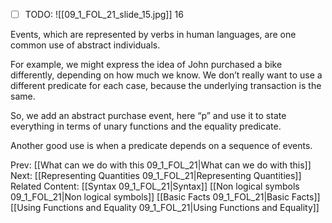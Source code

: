 ﻿- [ ] TODO:
![[09_1_FOL_21_slide_15.jpg]]
16

Events, which are represented by verbs in human languages, are one common use of abstract individuals.

For example, we might express the idea of John purchased a bike differently, depending on how much we know. We don’t really want to use a different predicate for each case, because the underlying transaction is the same. 

So, we add an abstract purchase event, here “p” and use it to state everything in terms of unary functions and the equality predicate.

Another good use is when a predicate depends on a sequence of events.



Prev: [[What can we do with this 09_1_FOL_21|What can we do with this]]
Next: [[Representing Quantities 09_1_FOL_21|Representing Quantities]]
Related Content:
[[Syntax 09_1_FOL_21|Syntax]]
[[Non logical symbols 09_1_FOL_21|Non logical symbols]]
[[Basic Facts 09_1_FOL_21|Basic Facts]]
[[Using Functions and Equality 09_1_FOL_21|Using Functions and Equality]]
